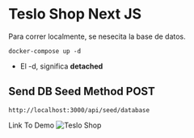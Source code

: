 # Teslo Shop Next JS

Para correr localmente, se nesecita la base de datos.

```
docker-compose up -d

```

- El -d, significa **detached**

## Send DB Seed Method POST

```
http://localhost:3000/api/seed/database

```

Link To Demo
![Teslo Shop](https://github.com/chaicopadillag/teslo-shop-next-js/main/screenshot.png)
